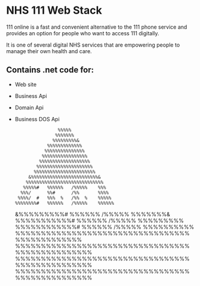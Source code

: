 # NHS 111 Web Stack

111 online is a fast and convenient alternative to the 111 phone service and provides an option for people who want to access 111 digitally. 

It is one of several digital NHS services that are empowering people to manage their own health and care.

## Contains .net code for:
- Web site
- Business Api
- Domain Api
- Business DOS Api

                      %%%%%                      
                     %%%%%%%                     
                    %%%%%%%%%&                   
                  %%%%%%%%%%%%%                  
                 %%%%%%%%%%%%%%%                 
                %%%%%%%%%%%%%%%%%                
               %%%%%%%%%%%%%%%%%%%               
              %%%%%%%%%%%%%%%%%%%%%              
             %%%%%%%%%%%%%%%%%%%%%%%             
           &%%%%%%%%%%%%%%%%%%%%%%%%%&           
          %%%%%%%%%%%%%%%%%%%%%%%%%%%%%          
         %%%%%#   %%%%%%   /%%%%%    %%%         
        %%%/      %%#      /%%       %%%%        
       %%%%/  #   %%%  %   /%%  %    %%%%%       
      %%%%%%%%#   %%%%%%   /%%%%%    %%%%%%      
    &%%%%%%%%%#   %%%%%%   /%%%%%    %%%%%%%&    
   %%%%%%%%%%%#   %%%%%%   /%%%%%    %%%%%%%%%   
  %%%%%%%%%%%%#   %%%%%%   /%%%%%    %%%%%%%%%%  
 %%%%%%%%%%%%%%%%%%%%%%%%%%%%%%%%%%%%%%%%%%%%%%% 
%%%%%%%%%%%%%%%%%%%%%%%%%%%%%%%%%%%%%%%%%%%%%%%%%
%%%%%%%%%%%%%%%%%%%%%%%%%%%%%%%%%%%%%%%%%%%%%%%%%
%%%%%%%%%%%%%%%%%%%%%%%%%%%%%%%%%%%%%%%%%%%%%%%%%
                                                 
                                                 
 